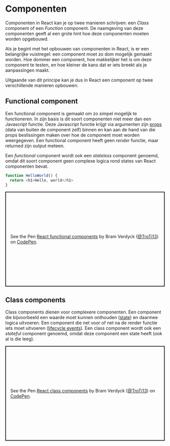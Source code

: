 # Componenten

Componenten in React kan je op twee manieren schrijven: een _Class_ component of een _Function_ component. De naamgeving van deze componenten geeft al een grote hint hoe deze componenten moeten worden opgebouwd.

Als je begint met het opbouwen van componenten in React, is er een belangrijke vuistregel: een component moet zo dom mogelijk gemaakt worden. Hoe dommer een component, hoe makkelijker het is om deze component te testen, en hoe kleiner de kans dat er iets breekt als je aanpassingen maakt.

Uitgaande van dit principe kan je dus in React een component op twee verschillende manieren opbouwen.

## Functional component

Een functional component is gemaakt om zo simpel mogelijk te functioneren. In zijn basis is dit soort componenten niet meer dan een Javascript functie. Deze Javascript functie krijgt via argumenten zijn [props](props.md) (data van buiten de component zelf) binnen en kan aan de hand van die props beslissingen maken over hoe de component moet worden weergegeven. Een functional component heeft geen _render_ functie, maar returned zijn output meteen.

Een _functional_ component wordt ook een _stateless_ component genoemd, omdat dit soort component geen complexe logica rond states van React componenten bevat.

```javascript
function HelloWorld() {
  return <h1>Hello, world</h1>
}
```

<p class="codepen" data-height="300" data-default-tab="html,result" data-slug-hash="VwWOZBb" data-user="TroTi13" style="height: 300px; box-sizing: border-box; display: flex; align-items: center; justify-content: center; border: 2px solid; margin: 1em 0; padding: 1em;">
  <span>See the Pen <a href="https://codepen.io/TroTi13/pen/VwWOZBb">
  React functional components</a> by Bram Verdyck (<a href="https://codepen.io/TroTi13">@TroTi13</a>)
  on <a href="https://codepen.io">CodePen</a>.</span>
</p>


## Class components

Class components dienen voor complexere componenten. Een component die bijvoorbeeld een waarde moet kunnen onthouden ([state](state.md)) en daarmee logica uitvoeren. Een component die net voor of net na de render functie iets moet uitvoeren ([lifecycle events](lifecycle-events.md)). Een class component wordt ook een _stateful_ component genoemd, omdat deze component een state heeft (ook al is die leeg).

<p class="codepen" data-height="300" data-default-tab="html,result" data-slug-hash="WNOBRgb" data-user="TroTi13" style="height: 300px; box-sizing: border-box; display: flex; align-items: center; justify-content: center; border: 2px solid; margin: 1em 0; padding: 1em;">
  <span>See the Pen <a href="https://codepen.io/TroTi13/pen/WNOBRgb">
  React class components</a> by Bram Verdyck (<a href="https://codepen.io/TroTi13">@TroTi13</a>)
  on <a href="https://codepen.io">CodePen</a>.</span>
</p>

<script async src="https://cpwebassets.codepen.io/assets/embed/ei.js"></script>
